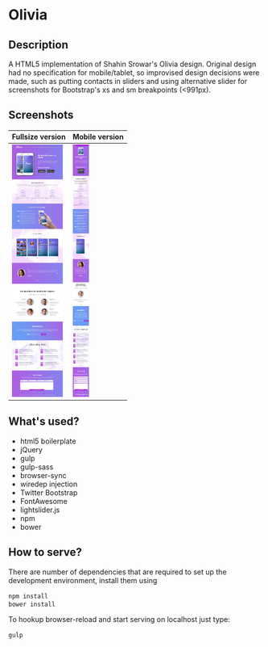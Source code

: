 # Olivia
## Description

A HTML5 implementation of Shahin Srowar's Olivia design. Original design had no specification for mobile/tablet, so improvised design decisions were made, such as putting contacts in sliders and using alternative slider for screenshots for Bootstrap's xs and sm breakpoints (<991px).

## Screenshots
Fullsize version | Mobile version
---------------- | --------------
[![Fullsize version](https://raw.githubusercontent.com/dnets/olivia/master/img/olivia-screenshot-thumb.jpg)][ss1] | [![Mobile version](https://raw.githubusercontent.com/dnets/olivia/master/img/olivia-screenshot-mobile-thumb.jpg)][ss2]

[ss1]: https://raw.githubusercontent.com/dnets/olivia/master/img/olivia-screenshot.jpg
[ss2]: https://raw.githubusercontent.com/dnets/olivia/master/img/olivia-screenshot-mobile.jpg

## What's used?

- html5 boilerplate
- jQuery
- gulp
- gulp-sass
- browser-sync
- wiredep injection
- Twitter Bootstrap
- FontAwesome
- lightslider.js
- npm
- bower

## How to serve?

There are number of dependencies that are required to set up the development environment, install them using

```
npm install
bower install
```

To hookup browser-reload and start serving on localhost just type:

```
gulp
```
